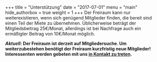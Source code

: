 +++
title = "Unterstützung"
date = "2017-07-01"
menu = "main"
hide_authorbox = true
weight = 1
+++
Der Freiraum kann nur weiterexistieren, wenn sich genügend Mitglieder finden, die bereit sind einen Teil der Miete zu übernehmen. Üblicherweise beträgt der Mitgliedsbeitrag 25€/Monat, allerdings ist bei Nachfrage auch ein ermäßigter Beitrag von 10€/Monat möglich.

**_Aktuell_: Der Freiraum ist derzeit auf Mitgliedersuche. Um weiterzubestehen benötigt der Freiraum kurzfristig neue Mitglieder!  Interessenten werden gebeten mit uns [in Kontakt zu
treten](http://frrm.leinno.com/?page_id=7).**
